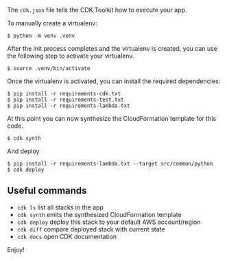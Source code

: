 
The `cdk.json` file tells the CDK Toolkit how to execute your app.

To manually create a virtualenv:

```
$ python -m venv .venv
```

After the init process completes and the virtualenv is created, you can use the following
step to activate your virtualenv.

```
$ source .venv/bin/activate
```

Once the virtualenv is activated, you can install the required dependencies:

```
$ pip install -r requirements-cdk.txt
$ pip install -r requirements-test.txt
$ pip install -r requirements-lambda.txt
```

At this point you can now synthesize the CloudFormation template for this code.

```
$ cdk synth
```

And deploy

```
$ pip install -r requirements-lambda.txt --target src/common/python
$ cdk deploy
```

## Useful commands

 * `cdk ls`          list all stacks in the app
 * `cdk synth`       emits the synthesized CloudFormation template
 * `cdk deploy`      deploy this stack to your default AWS account/region
 * `cdk diff`        compare deployed stack with current state
 * `cdk docs`        open CDK documentation

Enjoy!
